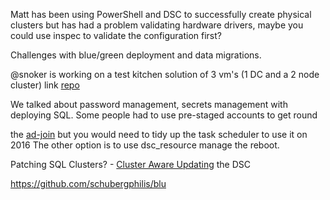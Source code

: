 Matt has been using PowerShell and DSC to successfully create physical clusters but has had a problem validating hardware drivers, maybe you could use inspec to validate the configuration first? 

Challenges with blue/green deployment and data migrations.

@snoker is working on a test kitchen solution of 3 vm's (1 DC and a 2 node cluster)
link [repo](https://bit.ly/2GFwPM8)

We talked about password management, secrets management with deploying SQL.  Some people had to use pre-staged accounts to get round 

the [ad-join](https://supermarket.chef.io/cookbooks/ad-join) but you would need to tidy up the task scheduler to use it on 2016
The other option is to use dsc_resource manage the reboot.

Patching SQL Clusters? - [Cluster Aware Updating](https://docs.microsoft.com/en-us/powershell/module/clusterawareupdating/?view=win10-ps) the DSC 

https://github.com/schubergphilis/blu